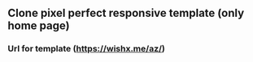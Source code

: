 ## Clone pixel perfect responsive template (only home page)

### Url for template (https://wishx.me/az/)


